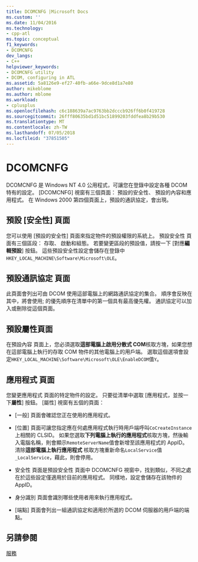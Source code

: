 ```yaml
---
title: DCOMCNFG |Microsoft Docs
ms.custom: ''
ms.date: 11/04/2016
ms.technology:
- cpp-atl
ms.topic: conceptual
f1_keywords:
- DCOMCNFG
dev_langs:
- C++
helpviewer_keywords:
- DCOMCNFG utility
- DCOM, configuring in ATL
ms.assetid: 5a8126e9-ef27-40fb-a66e-9dce8d1a7e80
author: mikeblome
ms.author: mblome
ms.workload:
- cplusplus
ms.openlocfilehash: c6c188639a7ac9763bb2dcccb926ff6b0f419728
ms.sourcegitcommit: 26fff80635bd1d51bc51899203fddfea8b29b530
ms.translationtype: MT
ms.contentlocale: zh-TW
ms.lasthandoff: 07/05/2018
ms.locfileid: "37851505"
---
```

# <a name="dcomcnfg"></a>DCOMCNFG
DCOMCNFG 是 Windows NT 4.0 公用程式，可讓您在登錄中設定各種 DCOM 特有的設定。 [DCOMCNFG] 視窗有三個頁面： 預設的安全性、 預設的內容和應用程式。 在 Windows 2000 第四個頁面上，預設的通訊協定，會出現。  
  
## <a name="default-security-page"></a>預設 [安全性] 頁面  
 您可以使用 [預設的安全性] 頁面來指定物件的預設權限的系統上。 預設安全性 頁面有三個區段： 存取、 啟動和組態。 若要變更區段的預設值，請按一下 [對應**編輯預設**] 按鈕。 這些預設安全性設定會儲存在登錄中`HKEY_LOCAL_MACHINE\Software\Microsoft\OLE`。  
  
## <a name="default-protocols-page"></a>預設通訊協定 頁面  
 此頁面會列出可由 DCOM 使用這部電腦上的網路通訊協定的集合。 順序會反映在其中，將會使用; 的優先順序在清單中的第一個具有最高優先權。 通訊協定可以加入或刪除從這個頁面。  
  
## <a name="default-properties-page"></a>預設屬性頁面  
 在預設內容 頁面上，您必須選取**這部電腦上啟用分散式 COM**核取方塊，如果您想在這部電腦上執行的存取 COM 物件的其他電腦上的用戶端。 選取這個選項會設定`HKEY_LOCAL_MACHINE\Software\Microsoft\OLE\EnableDCOM`值`Y`。  
  
## <a name="applications-page"></a>應用程式 頁面  
 您變更應用程式 頁面的特定物件的設定。 只要從清單中選取 [應用程式，並按一下**屬性**] 按鈕。 [屬性] 視窗有五個的頁面：  
  
-   [一般] 頁面會確認您正在使用的應用程式。  
  
-   [位置] 頁面可讓您指定應在何處應用程式執行時用戶端呼叫`CoCreateInstance`上相關的 CLSID。 如果您選取**下列電腦上執行的應用程式**核取方塊，然後輸入電腦名稱，則會顯示`RemoteServerName`值會新增至該應用程式的 AppID。 清除**這部電腦上執行應用程式** 核取方塊重新命名`LocalService`值`_LocalService`，藉此，則會停用。  
  
-   安全性 頁面是預設安全性 頁面中 DCOMCNFG 視窗中，找到類似，不同之處在於這些設定僅適用於目前的應用程式。 同樣地，設定會儲存在該物件的 AppID。  
  
-   身分識別 頁面會識別哪些使用者用來執行應用程式。  
  
-   [端點] 頁面會列出一組通訊協定和適用於所選的 DCOM 伺服器的用戶端的端點。  
  
## <a name="see-also"></a>另請參閱  
 [服務](../atl/atl-services.md)

